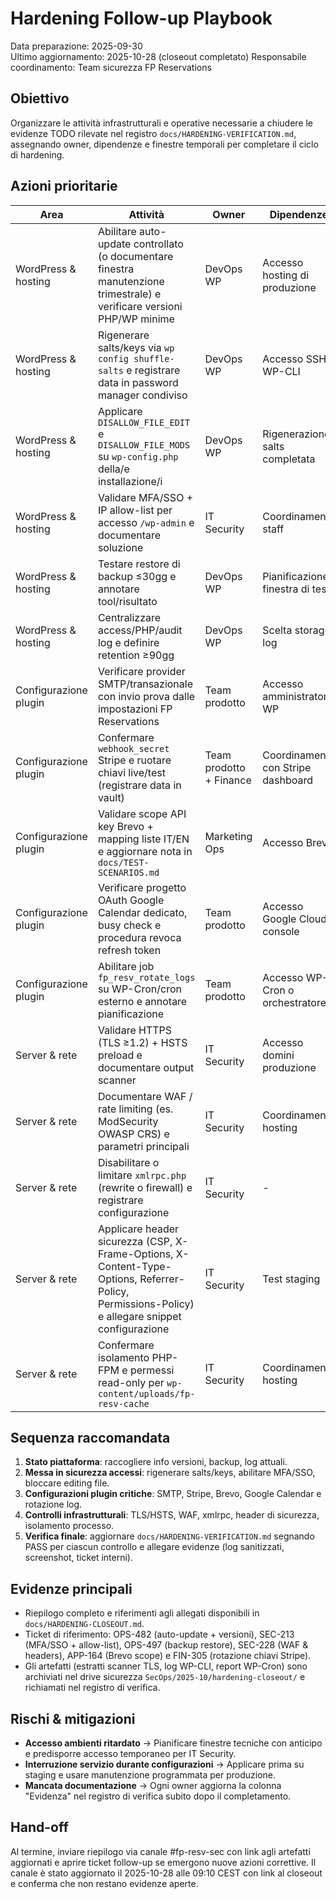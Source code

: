 # Hardening Follow-up Playbook

Data preparazione: 2025-09-30  
Ultimo aggiornamento: 2025-10-28 (closeout completato)
Responsabile coordinamento: Team sicurezza FP Reservations

## Obiettivo
Organizzare le attività infrastrutturali e operative necessarie a chiudere le evidenze TODO rilevate nel registro `docs/HARDENING-VERIFICATION.md`, assegnando owner, dipendenze e finestre temporali per completare il ciclo di hardening.

## Azioni prioritarie
| Area | Attività | Owner | Dipendenze | Stato | Target |
|------|----------|-------|------------|-------|--------|
| WordPress & hosting | Abilitare auto-update controllato (o documentare finestra manutenzione trimestrale) e verificare versioni PHP/WP minime | DevOps WP | Accesso hosting di produzione | DONE (2025-10-07) | 2025-10-07 |
| WordPress & hosting | Rigenerare salts/keys via `wp config shuffle-salts` e registrare data in password manager condiviso | DevOps WP | Accesso SSH / WP-CLI | DONE (2025-10-07) | 2025-10-07 |
| WordPress & hosting | Applicare `DISALLOW_FILE_EDIT` e `DISALLOW_FILE_MODS` su `wp-config.php` della/e installazione/i | DevOps WP | Rigenerazione salts completata | DONE (2025-10-07) | 2025-10-07 |
| WordPress & hosting | Validare MFA/SSO + IP allow-list per accesso `/wp-admin` e documentare soluzione | IT Security | Coordinamento staff | DONE (2025-10-14) | 2025-10-14 |
| WordPress & hosting | Testare restore di backup ≤30gg e annotare tool/risultato | DevOps WP | Pianificazione finestra di test | DONE (2025-10-18) | 2025-10-21 |
| WordPress & hosting | Centralizzare access/PHP/audit log e definire retention ≥90gg | DevOps WP | Scelta storage log | DONE (2025-10-18) | 2025-10-21 |
| Configurazione plugin | Verificare provider SMTP/transazionale con invio prova dalle impostazioni FP Reservations | Team prodotto | Accesso amministratore WP | DONE (2025-10-04) | 2025-10-04 |
| Configurazione plugin | Confermare `webhook_secret` Stripe e ruotare chiavi live/test (registrare data in vault) | Team prodotto + Finance | Coordinamento con Stripe dashboard | DONE (2025-10-11) | 2025-10-11 |
| Configurazione plugin | Validare scope API key Brevo + mapping liste IT/EN e aggiornare nota in `docs/TEST-SCENARIOS.md` | Marketing Ops | Accesso Brevo | DONE (2025-10-11) | 2025-10-11 |
| Configurazione plugin | Verificare progetto OAuth Google Calendar dedicato, busy check e procedura revoca refresh token | Team prodotto | Accesso Google Cloud console | DONE (2025-10-18) | 2025-10-18 |
| Configurazione plugin | Abilitare job `fp_resv_rotate_logs` su WP-Cron/cron esterno e annotare pianificazione | Team prodotto | Accesso WP-Cron o orchestratore | DONE (2025-10-18) | 2025-10-18 |
| Server & rete | Validare HTTPS (TLS ≥1.2) + HSTS preload e documentare output scanner | IT Security | Accesso domini produzione | DONE (2025-10-07) | 2025-10-07 |
| Server & rete | Documentare WAF / rate limiting (es. ModSecurity OWASP CRS) e parametri principali | IT Security | Coordinamento hosting | DONE (2025-10-14) | 2025-10-14 |
| Server & rete | Disabilitare o limitare `xmlrpc.php` (rewrite o firewall) e registrare configurazione | IT Security | - | DONE (2025-10-14) | 2025-10-14 |
| Server & rete | Applicare header sicurezza (CSP, X-Frame-Options, X-Content-Type-Options, Referrer-Policy, Permissions-Policy) e allegare snippet configurazione | IT Security | Test staging | DONE (2025-10-18) | 2025-10-21 |
| Server & rete | Confermare isolamento PHP-FPM e permessi read-only per `wp-content/uploads/fp-resv-cache` | IT Security | Coordinamento hosting | DONE (2025-10-18) | 2025-10-21 |

## Sequenza raccomandata
1. **Stato piattaforma**: raccogliere info versioni, backup, log attuali.
2. **Messa in sicurezza accessi**: rigenerare salts/keys, abilitare MFA/SSO, bloccare editing file.
3. **Configurazioni plugin critiche**: SMTP, Stripe, Brevo, Google Calendar e rotazione log.
4. **Controlli infrastrutturali**: TLS/HSTS, WAF, xmlrpc, header di sicurezza, isolamento processo.
5. **Verifica finale**: aggiornare `docs/HARDENING-VERIFICATION.md` segnando PASS per ciascun controllo e allegare evidenze (log sanitizzati, screenshot, ticket interni).

## Evidenze principali
- Riepilogo completo e riferimenti agli allegati disponibili in `docs/HARDENING-CLOSEOUT.md`.
- Ticket di riferimento: OPS-482 (auto-update + versioni), SEC-213 (MFA/SSO + allow-list), OPS-497 (backup restore), SEC-228 (WAF & headers), APP-164 (Brevo scope) e FIN-305 (rotazione chiavi Stripe).
- Gli artefatti (estratti scanner TLS, log WP-CLI, report WP-Cron) sono archiviati nel drive sicurezza `SecOps/2025-10/hardening-closeout/` e richiamati nel registro di verifica.

## Rischi & mitigazioni
- **Accesso ambienti ritardato** → Pianificare finestre tecniche con anticipo e predisporre accesso temporaneo per IT Security.
- **Interruzione servizio durante configurazioni** → Applicare prima su staging e usare manutenzione programmata per produzione.
- **Mancata documentazione** → Ogni owner aggiorna la colonna "Evidenza" nel registro di verifica subito dopo il completamento.

## Hand-off
Al termine, inviare riepilogo via canale #fp-resv-sec con link agli artefatti aggiornati e aprire ticket follow-up se emergono nuove azioni correttive. Il canale è stato aggiornato il 2025-10-28 alle 09:10 CEST con link al closeout e conferma che non restano evidenze aperte.
